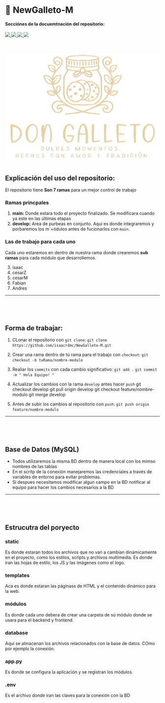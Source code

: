 # 🍪​ NewGalleto-M

#### Secciónes de la docuemtnación del repositorio:
<a href="#explicación-del-uso-del-repositorio">
    <img src="https://img.shields.io/badge/🗿-Explicación del repositorio-yellow?style=for-the-badge">
</a>
<a href="#forma-de-trabajar">
    <img src="https://img.shields.io/badge/👷-Forma de trabajar-orange?style=for-the-badge">
</a>

<a href="#base-de-datos-mysql">
    <img src="https://img.shields.io/badge/💾-Base de Datos-blue?style=for-the-badge">
</a>
<a href="#estructura-del-proyecto">
    <img src="https://img.shields.io/badge/📜-Estructura del proyecto-green?style=for-the-badge">
</a>


<br>
<br>
<br>

<br>
<img src="static/Logo.png" alt="Imagen de unas nubes">

<br>

## Explicación del uso del repositorio:

El repositorio tiene **Son 7 ramas** para un mejor control de trabajo

### Ramas princpales
1. **main:** Donde estara todo el proyecto finalizado. Se modificara cuando ya este en las últimas etapas
2. **develop:** Area de purbeas en conjunto. Aquí es donde integraremos y porbaremos los m´+ódulos antes de fucionarlos con `main`.

### Las de trabajo para cada uno
Cada uno estaremos en dentro de nuestra rama donde crearemos **sub ramas** para cada módulo que desarrollemos.

3. isaac
4. cesarZ
5. cesarM
6. Fabian
7. Andres

---
<br>
<br>
<br>


## Forma de trabajar:

1. CLonar el repositorio con `git clone`:
`git clone https://github.com/isaacrdmc/NewGalleto-M.git`

2. Crear una rama dentro de tú rama para el trabajo con `checkout`:
`git checkout -b tuRama/nombre-modulo`

3. Realiar los `commits` con cada cambio significativo:
`git add .`
`git commit -m " Hola Equipo! "`

4. Actualizar los cambios con la rama `develop` antes hacer `push`
    git checkout develop
    git pull origin develop
    git checkout feature/nombre-modulo
    git merge develop

5. Antes de subir los cambios al repositorio con `push`:
`git push origin feature/nombre-modulo`

--- 
<br>
<br>
<br>


## Base de Datos (MySQL)


* Todos utilizaremos la misma BD dentro de manera local con los mimso nombres de las tablas
* En el scritp de la conexión manejaremos las credenciales a través de variables de entorno para evitar problemas.
* Si despues necesitamos modificar algun campo en la BD notificar al equipo para hacer los cambios necesarios a la BD
--- 
<br>
<br>
<br>


## Estrucutra del poryecto

### static
Es donde estaran todos los archivos que no van a cambian dinámicamente en el proyecto, como los estilos, scripts y archivos multimedia.
Es donde iran las hojas de estilo, los JS y las imágenes como el logo.

### templates
Aca es donde estaran las páginass de HTML y el contenido dinámico para la web.

### módulos
Es donde cada uno debera de crear una carpeta de sú módulo donde se usara para el backend y frontend.

### database
Aquí se almacenan los archivos relacionados con la base de datos.
COmo por ejemplo la conexión.

### app.py 
Es donde se configura la aplicación y se registran los módulos.

### .env
Es el archivo donde iran las claves para la conexión con la BD

